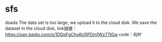 # sfs
dsada
The data set is too large, we upload it to the cloud disk.
We save the dataset in the cloud disk, link链接：https://pan.baidu.com/s/1DDqFgChvAU5PDm1Wz77lGw
code：6j9f
